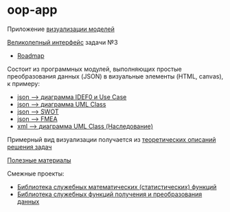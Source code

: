 # oop-app
Приложение [визуализации моделей](https://stankin.github.io/oop-app)

[Великолепный интерфейс](https://ivangpn.github.io/site.github.io/#Page1.xaml) задачи №3
* [Roadmap](https://github.com/stankin/oop-app/projects/2)

Состоит из программных модулей, выполняющих простые преобразования данных (JSON) в визуальные элементы (HTML, canvas), к примеру:
* [json --> диаграмма IDEF0 и Use Case](https://github.com/stankin/oop-app/wiki/jcase:-приложение-для-визуализации-IDEF0-и-Use-Case)
* [json --> диаграмма UML Class](https://github.com/stankin/oop-app/wiki/json-to-uml-class)
* [json --> SWOT](https://github.com/stankin/oop-app/wiki/jsonToSwot)
* [json --> FMEA](https://github.com/stankin/oop-app/wiki/JSON-to-FMEA)
* [xml --> диаграмма UML Class (Наследование)](https://github.com/stankin/oop-app/wiki/xml---to--UML-Class-(inheritance))

Примерный вид визуализации получается из [теоретических описаний решения задач](https://github.com/stankin/oop-2018/wiki/%D0%97%D0%B0%D0%B4%D0%B0%D1%87%D0%B8-%D1%82%D0%B5%D0%BE%D1%80%D0%B5%D1%82%D0%B8%D1%87%D0%B5%D1%81%D0%BA%D0%BE%D0%B9-%D1%87%D0%B0%D1%81%D1%82%D0%B8)

[Полезные материалы](https://github.com/stankin/oop-app/wiki/helpful)

Смежные проекты:
* [Библиотека служебных математических (статистических) функций](https://github.com/stankin/oop-stat)
* [Библиотека служебных функций получения и преобразования данных](https://github.com/stankin/oop-model)

